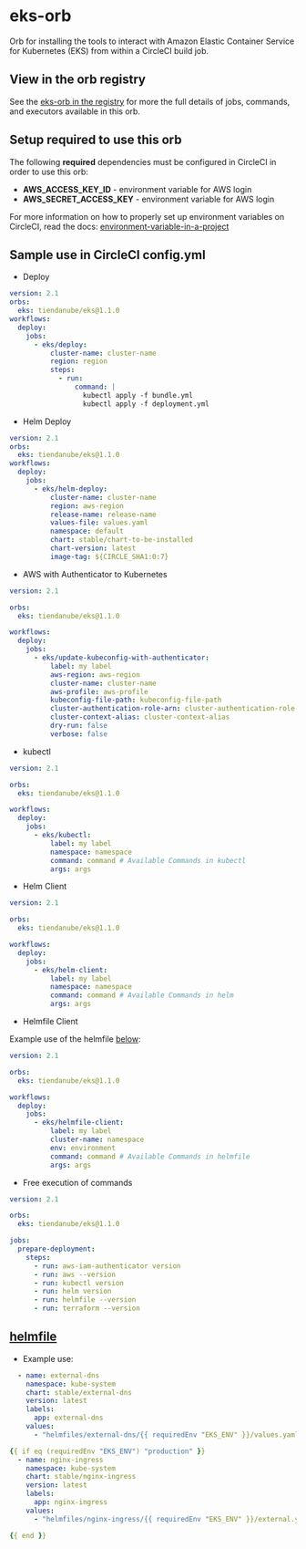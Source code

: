 # eks-orb
Orb for installing the tools to interact with Amazon Elastic Container Service for Kubernetes (EKS) from within a
CircleCI build job.

## View in the orb registry
See the [eks-orb in the registry](https://circleci.com/orbs/registry/orb/tiendanube/eks)
for more the full details of jobs, commands, and executors available in this
orb.

## Setup required to use this orb
The following **required** dependencies must be configured in CircleCI in order to use this orb:

* **AWS_ACCESS_KEY_ID** - environment variable for AWS login
* **AWS_SECRET_ACCESS_KEY** - environment variable for AWS login

For more information on how to properly set up environment variables on CircleCI, read the docs:
[environment-variable-in-a-project](https://circleci.com/docs/2.0/env-vars/#setting-an-environment-variable-in-a-project)

## Sample use in CircleCI config.yml

- Deploy

```yaml
version: 2.1
orbs:
  eks: tiendanube/eks@1.1.0
workflows:
  deploy:
    jobs:
      - eks/deploy:
          cluster-name: cluster-name
          region: region
          steps:
            - run:
                command: |
                  kubectl apply -f bundle.yml
                  kubectl apply -f deployment.yml
```

- Helm Deploy

```yaml
version: 2.1
orbs:
  eks: tiendanube/eks@1.1.0
workflows:
  deploy:
    jobs:
      - eks/helm-deploy:
          cluster-name: cluster-name
          region: aws-region
          release-name: release-name
          values-file: values.yaml
          namespace: default
          chart: stable/chart-to-be-installed
          chart-version: latest
          image-tag: ${CIRCLE_SHA1:0:7}
```

- AWS with Authenticator to Kubernetes

```yaml
version: 2.1

orbs:
  eks: tiendanube/eks@1.1.0

workflows:
  deploy:
    jobs:
      - eks/update-kubeconfig-with-authenticator:
          label: my label
          aws-region: aws-region
          cluster-name: cluster-name
          aws-profile: aws-profile
          kubeconfig-file-path: kubeconfig-file-path
          cluster-authentication-role-arn: cluster-authentication-role-arn
          cluster-context-alias: cluster-context-alias
          dry-run: false
          verbose: false
```

- kubectl

```yaml
version: 2.1

orbs:
  eks: tiendanube/eks@1.1.0

workflows:
  deploy:
    jobs:
      - eks/kubectl:
          label: my label
          namespace: namespace
          command: command # Available Commands in kubectl
          args: args
```

- Helm Client

```yaml
version: 2.1

orbs:
  eks: tiendanube/eks@1.1.0

workflows:
  deploy:
    jobs:
      - eks/helm-client:
          label: my label
          namespace: namespace
          command: command # Available Commands in helm
          args: args
```
- Helmfile Client

Example use of the helmfile [below](#helmfile):

```yaml
version: 2.1

orbs:
  eks: tiendanube/eks@1.1.0

workflows:
  deploy:
    jobs:
      - eks/helmfile-client:
          label: my label
          cluster-name: namespace
          env: environment
          command: command # Available Commands in helmfile
          args: args
```
- Free execution of commands 

```yaml
version: 2.1

orbs:
  eks: tiendanube/eks@1.1.0

jobs:
  prepare-deployment:
    steps:
      - run: aws-iam-authenticator version
      - run: aws --version
      - run: kubectl version
      - run: helm version
      - run: helmfile --version
      - run: terraform --version
```

## [helmfile]()

- Example use:

```yaml
  - name: external-dns
    namespace: kube-system
    chart: stable/external-dns
    version: latest
    labels:
      app: external-dns
    values:
      - "helmfiles/external-dns/{{ requiredEnv "EKS_ENV" }}/values.yaml"

{{ if eq (requiredEnv "EKS_ENV") "production" }}
  - name: nginx-ingress
    namespace: kube-system
    chart: stable/nginx-ingress
    version: latest
    labels:
      app: nginx-ingress
    values:
      - "helmfiles/nginx-ingress/{{ requiredEnv "EKS_ENV" }}/external.yaml"

{{ end }}
```
